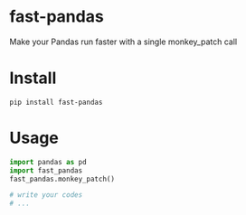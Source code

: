 # fast-pandas
Make your Pandas run faster with a single monkey\_patch call

# Install
```shell
pip install fast-pandas

```

# Usage
```python
import pandas as pd
import fast_pandas
fast_pandas.monkey_patch()

# write your codes
# ...

```

